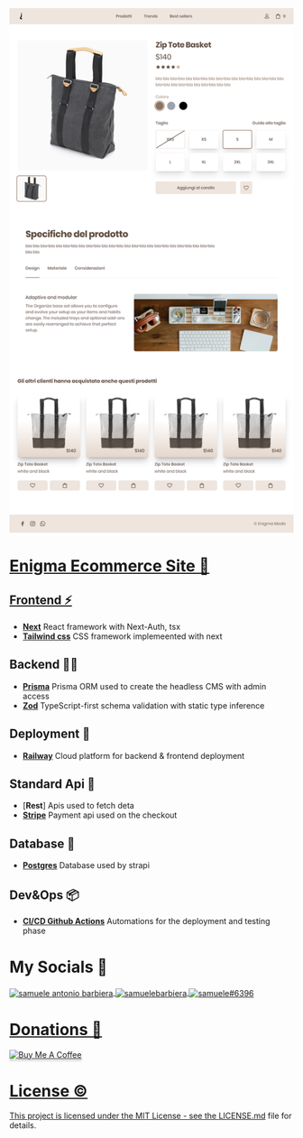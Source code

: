 <p align="center">
<a href=""><img src="./ui/ProductGallery.png" width="auto" height="auto"/></Link>
</p>

# Enigma Ecommerce Site 🔮

## Frontend ⚡

-   [**Next**](https://quasar.dev/) React framework with Next-Auth, tsx
-   [**Tailwind css**](https://tailwindcss.com/) CSS framework implemeented with next

## Backend 👨‍💻

-   [**Prisma**](https://www.prisma.io/) Prisma ORM used to create the headless CMS with admin access
-   [**Zod**](https://zod.dev/) TypeScript-first schema validation with static type inference

## Deployment 🚧

-   [**Railway**](https://railway.app/) Cloud platform for backend & frontend deployment

## Standard Api 🎯

-   [**Rest**] Apis used to fetch deta
-   [**Stripe**](https://stripe.com/) Payment api used on the checkout

## Database 🧱

-   [**Postgres**](https://www.postgresql.org/) Database used by strapi

## Dev&Ops 📦

-   [**CI/CD Github Actions**](https://docs.github.com/en/actions) Automations for the deployment and testing phase

# My Socials 🤳

<p align="left">
<a href="https://www.linkedin.com/in/samuele-antonio-barbiera-bb023320b/" target="blank"><img align="center" src="https://raw.githubusercontent.com/rahuldkjain/github-profile-readme-generator/master/src/images/icons/Social/linked-in-alt.svg" alt="samuele antonio barbiera" height="30" width="40" /></Link>
<a href="https://stackoverflow.com/users/16105959" target="blank"><img align="center" src="https://raw.githubusercontent.com/rahuldkjain/github-profile-readme-generator/master/src/images/icons/Social/stack-overflow.svg" alt="samuelebarbiera" height="30" width="40" /></Link>
<a href="https://discord.gg/2Wj7hmP6Nf" target="blank"><img align="center" src="https://raw.githubusercontent.com/rahuldkjain/github-profile-readme-generator/master/src/images/icons/Social/discord.svg" alt="samuele#6396" height="30" width="40" /></Link>
</p>

# Donations 💸

<p align="left">
  <a href="buymeacoffee.com/?via=samueleb" target="_blank">
    <img src="https://www.buymeacoffee.com/assets/img/custom_images/orange_img.png" alt="Buy Me A Coffee" style="height: 41px !important;width: 174px !important;box-shadow: 0px 3px 2px 0px rgba(190, 190, 190, 0.5) !important;-webkit-box-shadow: 0px 3px 2px 0px rgba(190, 190, 190, 0.5) !important;" >
  </Link>
</p>

# License ©️

This project is licensed under the MIT License - see the [LICENSE.md](LICENSE.md) file for details.
